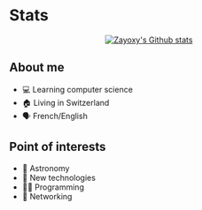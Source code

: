 # Stats

<p align="center">
    <a href="https://github.com/anuraghazra/github-readme-stats">
        <img align="center" alt="Zayoxy's Github stats" src="https://github-readme-stats.vercel.app/api?username=Zayoxy&show_icons=true&theme=radical&count_private=true"/>
    </a>
</p>

## About me

- 💻 Learning computer science
- 🏠 Living in Switzerland
- 🗣 French/English

## Point of interests

- 🚀 Astronomy
- 📱 New technologies
- 👨‍💻 Programming
- 📶 Networking

<!---
Zayoxy/Zayoxy is a ✨ special ✨ repository because its `README.md` (this file) appears on your GitHub profile.
You can click the Preview link to take a look at your changes.
--->
